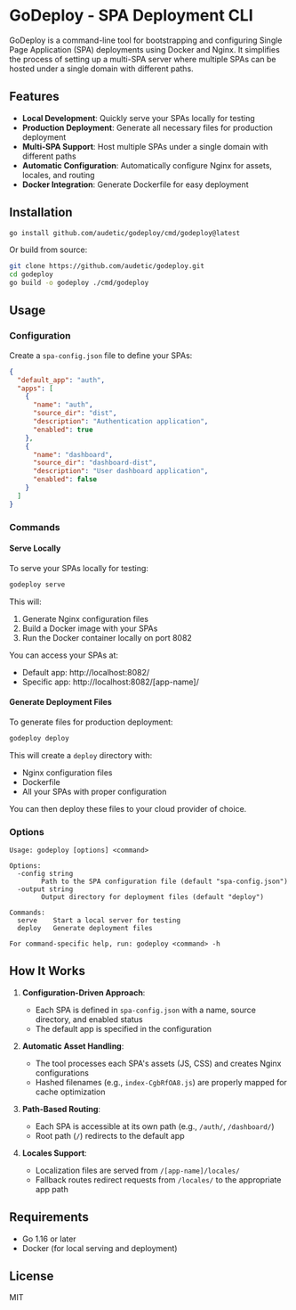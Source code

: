 # GoDeploy - SPA Deployment CLI

GoDeploy is a command-line tool for bootstrapping and configuring Single Page Application (SPA) deployments using Docker and Nginx. It simplifies the process of setting up a multi-SPA server where multiple SPAs can be hosted under a single domain with different paths.

## Features

- **Local Development**: Quickly serve your SPAs locally for testing
- **Production Deployment**: Generate all necessary files for production deployment
- **Multi-SPA Support**: Host multiple SPAs under a single domain with different paths
- **Automatic Configuration**: Automatically configure Nginx for assets, locales, and routing
- **Docker Integration**: Generate Dockerfile for easy deployment

## Installation

```bash
go install github.com/audetic/godeploy/cmd/godeploy@latest
```

Or build from source:

```bash
git clone https://github.com/audetic/godeploy.git
cd godeploy
go build -o godeploy ./cmd/godeploy
```

## Usage

### Configuration

Create a `spa-config.json` file to define your SPAs:

```json
{
  "default_app": "auth",
  "apps": [
    {
      "name": "auth",
      "source_dir": "dist",
      "description": "Authentication application",
      "enabled": true
    },
    {
      "name": "dashboard",
      "source_dir": "dashboard-dist",
      "description": "User dashboard application",
      "enabled": false
    }
  ]
}
```

### Commands

#### Serve Locally

To serve your SPAs locally for testing:

```bash
godeploy serve
```

This will:

1. Generate Nginx configuration files
2. Build a Docker image with your SPAs
3. Run the Docker container locally on port 8082

You can access your SPAs at:

- Default app: http://localhost:8082/
- Specific app: http://localhost:8082/[app-name]/

#### Generate Deployment Files

To generate files for production deployment:

```bash
godeploy deploy
```

This will create a `deploy` directory with:

- Nginx configuration files
- Dockerfile
- All your SPAs with proper configuration

You can then deploy these files to your cloud provider of choice.

### Options

```
Usage: godeploy [options] <command>

Options:
  -config string
        Path to the SPA configuration file (default "spa-config.json")
  -output string
        Output directory for deployment files (default "deploy")

Commands:
  serve    Start a local server for testing
  deploy   Generate deployment files

For command-specific help, run: godeploy <command> -h
```

## How It Works

1. **Configuration-Driven Approach**:

   - Each SPA is defined in `spa-config.json` with a name, source directory, and enabled status
   - The default app is specified in the configuration

2. **Automatic Asset Handling**:

   - The tool processes each SPA's assets (JS, CSS) and creates Nginx configurations
   - Hashed filenames (e.g., `index-CgbRfOA8.js`) are properly mapped for cache optimization

3. **Path-Based Routing**:

   - Each SPA is accessible at its own path (e.g., `/auth/`, `/dashboard/`)
   - Root path (`/`) redirects to the default app

4. **Locales Support**:
   - Localization files are served from `/[app-name]/locales/`
   - Fallback routes redirect requests from `/locales/` to the appropriate app path

## Requirements

- Go 1.16 or later
- Docker (for local serving and deployment)

## License

MIT
